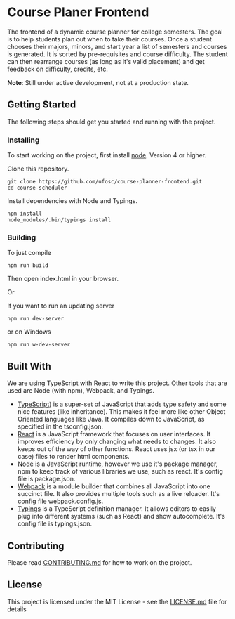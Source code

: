 # Course Planer Frontend 

The frontend of a dynamic course planner for college semesters. The goal is to help students plan out when to take their courses. Once a student chooses their majors, minors, and start year a list of semesters and courses is generated. It is sorted by pre-requisites and course difficulty. The student can then rearrange courses (as long as it's valid placement) and get feedback on difficulty, credits, etc. 

**Note**: Still under active development, not at a production state. 

## Getting Started

The following steps should get you started and running with the project. 

### Installing

To start working on the project, first install [node](https://nodejs.org/). Version 4 or higher.

Clone this repository.

```
git clone https://github.com/ufosc/course-planner-frontend.git
cd course-scheduler
```

Install dependencies with Node and Typings. 

```
npm install
node_modules/.bin/typings install
```

### Building

To just compile 

```
npm run build
```

Then open index.html in your browser. 

Or 

If you want to run an updating server 

```
npm run dev-server
```

or on Windows 

```
npm run w-dev-server
```

<!--## Deployment

**Additional steps to deploy and run the project**-->

## Built With

We are using TypeScript with React to write this project. Other tools that are used are Node (with npm), Webpack, and Typings. 

- [TypeScript](https://github.com/ufosc/resources/blob/master/resources/typescript.md)) is a super-set of JavaScript that adds type safety and some nice features (like inheritance). This makes it feel more like other Object Oriented languages like Java. It compiles down to JavaScript, as specified in the tsconfig.json.
- [React](https://github.com/ufosc/resources/blob/master/resources/react.md) is a JavaScript framework that focuses on user interfaces. It improves efficiency by only changing what needs to changes. It also keeps out of the way of other functions. React uses jsx (or tsx in our case) files to render html components.
- [Node](https://nodejs.org/) is a JavaScript runtime, however we use it's package manager, npm to keep track of various libraries we use, such as react. It's config file is package.json.
- [Webpack](https://webpack.github.io/) is a module builder that combines all JavaScript into one succinct file. It also provides multiple tools such as a live reloader. It's config file webpack.config.js.
- [Typings](https://github.com/typings/typings) is a TypeScript definition manager. It allows editors to easily plug into different systems (such as React) and show autocomplete. It's config file is typings.json.

## Contributing

Please read [CONTRIBUTING.md](CONTRIBUTING.md) for how to work on the project.

## License

This project is licensed under the MIT License - see the [LICENSE.md](LICENSE.md) file for details